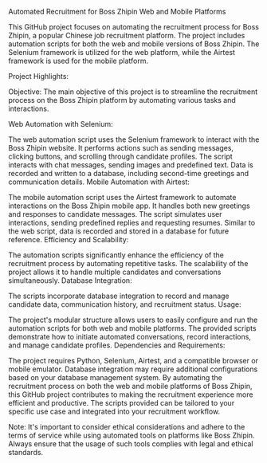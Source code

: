 Automated Recruitment for Boss Zhipin Web and Mobile Platforms

This GitHub project focuses on automating the recruitment process for Boss Zhipin, a popular Chinese job recruitment platform. The project includes automation scripts for both the web and mobile versions of Boss Zhipin. The Selenium framework is utilized for the web platform, while the Airtest framework is used for the mobile platform.

Project Highlights:

Objective: The main objective of this project is to streamline the recruitment process on the Boss Zhipin platform by automating various tasks and interactions.

Web Automation with Selenium:

The web automation script uses the Selenium framework to interact with the Boss Zhipin website.
It performs actions such as sending messages, clicking buttons, and scrolling through candidate profiles.
The script interacts with chat messages, sending images and predefined text.
Data is recorded and written to a database, including second-time greetings and communication details.
Mobile Automation with Airtest:

The mobile automation script uses the Airtest framework to automate interactions on the Boss Zhipin mobile app.
It handles both new greetings and responses to candidate messages.
The script simulates user interactions, sending predefined replies and requesting resumes.
Similar to the web script, data is recorded and stored in a database for future reference.
Efficiency and Scalability:

The automation scripts significantly enhance the efficiency of the recruitment process by automating repetitive tasks.
The scalability of the project allows it to handle multiple candidates and conversations simultaneously.
Database Integration:

The scripts incorporate database integration to record and manage candidate data, communication history, and recruitment status.
Usage:

The project's modular structure allows users to easily configure and run the automation scripts for both web and mobile platforms.
The provided scripts demonstrate how to initiate automated conversations, record interactions, and manage candidate profiles.
Dependencies and Requirements:

The project requires Python, Selenium, Airtest, and a compatible browser or mobile emulator.
Database integration may require additional configurations based on your database management system.
By automating the recruitment process on both the web and mobile platforms of Boss Zhipin, this GitHub project contributes to making the recruitment experience more efficient and productive. The scripts provided can be tailored to your specific use case and integrated into your recruitment workflow.

Note: It's important to consider ethical considerations and adhere to the terms of service while using automated tools on platforms like Boss Zhipin. Always ensure that the usage of such tools complies with legal and ethical standards.

